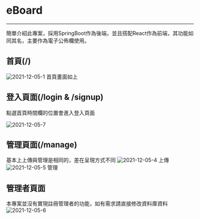 # eBoard
---
簡單介紹此專案，採用SpringBoot作為後端，並且搭配React作為前端，其功能如同其名，主要作為電子公佈欄使用。

## 首頁(/)
![2021-12-05-1](https://user-images.githubusercontent.com/16743047/144734271-0b5acd47-8e0c-4499-9859-683e8d13e042.png)
首頁畫面如上

## 登入頁面(/login & /signup)
點選首頁時間欄的位置會進入登入頁面

![2021-12-05-7](https://user-images.githubusercontent.com/16743047/144734520-78e0cbc5-efe6-40ba-8ad5-f15ea9e622b5.png)

## 管理頁面(/manage)
基本上上傳與管理是相同的，差在呈現方式不同
![2021-12-05-4](https://user-images.githubusercontent.com/16743047/144734586-ff2a5acb-de17-4791-8269-e0635db27f44.png)
上傳
![2021-12-05-5](https://user-images.githubusercontent.com/16743047/144734659-7de1cc71-fd35-4ba4-92ff-bc38e4531582.png)
管理

## 管理者頁面
本專案並沒有實現註冊管理者的功能，如有需求請直接修改資料庫資料
![2021-12-05-6](https://user-images.githubusercontent.com/16743047/144734854-fe91818a-ae4e-4236-aca7-71fa9f8b8cff.png)



